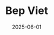 ---
title: Bep Viet
address: 14 rue Caillaux, 75013 Paris
date: 2025-06-01
ratings:
- 3
foodtags:
- vietnamien
- végétarien
countrycodes:
- VNM
cover: IMG_6847
---